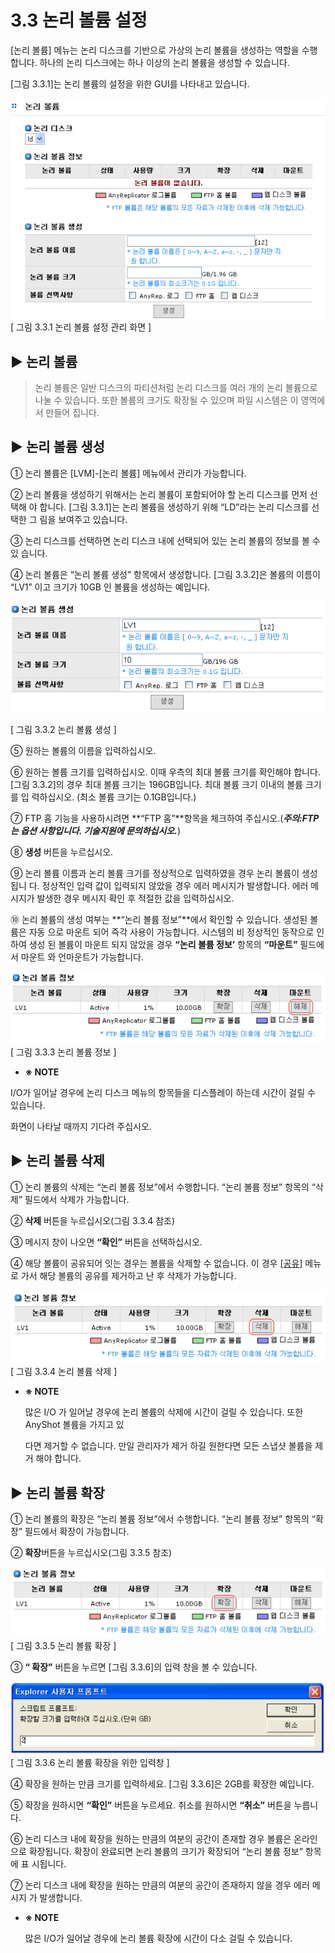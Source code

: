 # 3.3  논리 볼륨 설정

\[논리 볼륨\] 메뉴는 논리 디스크를 기반으로 가상의 논리 볼륨을 생성하는 역할을 수행합니다. 하나의 논리 디스크에는 하나 이상의 논리 볼륨을 생성할 수 있습니다.

\[그림 3.3.1\]는 논리 볼륨의 설정을 위한 GUI를 나타내고 있습니다.   
  
![logicalvolumeset](../.gitbook/assets/logicalvolumeset.png)   
 \[ 그림 3.3.1 논리 볼륨 설정 관리 화면 \]

## ▶ 논리 볼륨

> 논리 볼륨은 일반 디스크의 파티션처럼 논리 디스크를 여러 개의 논리 볼륨으로 나눌 수 있습니다. 또한 볼륨의 크기도 확장될 수 있으며 파일 시스템은 이 영역에서 만들어 집니다.

## ▶ 논리 볼륨 생성

① 논리 볼륨은 \[LVM\]-\[논리 볼륨\] 메뉴에서 관리가 가능합니다.

② 논리 볼륨을 생성하기 위해서는 논리 볼륨이 포함되어야 할 논리 디스크를 먼저 선택해 야 합니다. \[그림 3.3.1\]는 논리 볼륨을 생성하기 위해 “LD”라는 논리 디스크를 선택한 그 림을 보여주고 있습니다.

③ 논리 디스크를 선택하면 논리 디스크 내에 선택되어 있는 논리 볼륨의 정보를 볼 수 있 습니다.

④ 논리 볼륨은 “논리 볼륨 생성” 항목에서 생성합니다. \[그림 3.3.2\]은 볼륨의 이름이 “LV1” 이고 크기가 10GB 인 볼륨을 생성하는 예입니다.  
  


![logicalvolumecreate](../.gitbook/assets/logicalvolumecreate.png)   
  
\[ 그림 3.3.2 논리 볼륨 생성 \]  
  


⑤ 원하는 볼륨의 이름을 입력하십시오.

⑥ 원하는 볼륨 크기를 입력하십시오. 이때 우측의 최대 볼륨 크기를 확인해야 합니다. \[그림 3.3.2\]의 경우 최대 볼륨 크기는 196GB입니다. 최대 볼륨 크기 이내의 볼륨 크기를 입 력하십시오. \(최소 볼륨 크기는 0.1GB입니다.\)

⑦ FTP 홈 기능을 사용하시려면 **“FTP 홈”**항목을 체크하여 주십시오.\(_**주의:FTP는 옵션 사항입니다. 기술지원에 문의하십시오.**_\)

⑧ **생성** 버튼을 누르십시오.

⑨ 논리 볼륨 이름과 논리 볼륨 크기를 정상적으로 입력하였을 경우 논리 볼륨이 생성됩니 다. 정상적인 입력 값이 입력되지 않았을 경우 에러 메시지가 발생합니다. 에러 메시지가 발생한 경우 메시지 확인 후 적절한 값을 입력하십시오.

⑩ 논리 볼륨의 생성 여부는 **“논리 볼륨 정보”**에서 확인할 수 있습니다. 생성된 볼륨은 자동 으로 마운트 되어 즉각 사용이 가능합니다. 시스템의 비 정상적인 동작으로 인하여 생성 된 볼륨이 마운트 되지 않았을 경우 **“논리 볼륨 정보’** 항목의 **“마운트”** 필드에서 마운트 와 언마운트가 가능합니다.  
  


![logicalvolumeinfo](../.gitbook/assets/logicalvolumeinfo.png)   
 \[ 그림 3.3.3 논리 볼륨 정보 \]

*  **※ NOTE** 

  I/O가 일어날 경우에 논리 디스크 메뉴의 항목들을 디스플레이 하는데 시간이 걸릴 수 있습니다. 

  화면이 나타날 때까지 기다려 주십시오.

## ▶ 논리 볼륨 삭제

① 논리 볼륨의 삭제는 “논리 볼륨 정보”에서 수행합니다. “논리 볼륨 정보” 항목의 “삭제” 필드에서 삭제가 가능합니다.

② **삭제** 버튼을 누르십시오\(그림 3.3.4 참조\)

③ 메시지 창이 나오면 **“확인”** 버튼을 선택하십시오.

④ 해당 볼륨이 공유되어 잇는 경우는 볼륨을 삭제할 수 없습니다. 이 경우 [\[공유\]](logicalvolume.md#8-공유-관리) 메뉴로 가서 해당 볼륨의 공유를 제거하고 난 후 삭제가 가능합니다.

![logicalvolumedelete](../.gitbook/assets/logicalvolumedelete.png)   
 \[ 그림 3.3.4 논리 볼륨 삭제 \]

*  **※ NOTE** 

    많은 I/O 가 일어날 경우에 논리 볼륨의 삭제에 시간이 걸릴 수 있습니다. 또한 AnyShot 볼륨을 가지고 있

    다면 제거할 수 없습니다. 만일 관리자가 제거 하길 원한다면 모든 스냅샷 볼륨을 제거 해야 합니다.

## ▶ 논리 볼륨 확장

① 논리 볼륨의 확장은 “논리 볼륨 정보”에서 수행합니다. “논리 볼륨 정보” 항목의 “확장” 필드에서 확장이 가능합니다.

② **확장**버튼을 누르십시오\(그림 3.3.5 참조\)

![logicalvolumeExtend](../.gitbook/assets/logicalvolumeExtend.png)   
 \[ 그림 3.3.5 논리 볼륨 확장 \]

③ **“ 확장”** 버튼을 누르면 \[그림 3.3.6\]의 입력 창을 볼 수 있습니다.

![logicalvolumeExtend2](../.gitbook/assets/logicalvolumeExtend2.png)   
 \[ 그림 3.3.6 논리 볼륨 확장을 위한 입력창 \]   
  


④ 확장을 원하는 만큼 크기를 입력하세요. \[그림 3.3.6\]은 2GB를 확장한 예입니다.

⑤ 확장을 원하시면 **“확인”** 버튼을 누르세요. 취소를 원하시면 **“취소”** 버튼을 누릅니다.

⑥ 논리 디스크 내에 확장을 원하는 만큼의 여분의 공간이 존재할 경우 볼륨은 온라인으로 확장됩니다. 확장이 완료되면 논리 볼륨의 크기가 확장되어 “논리 볼륨 정보” 항목에 표 시됩니다.

⑦ 논리 디스크 내에 확장을 원하는 만큼의 여분의 공간이 존재하지 않을 경우 에러 메시지 가 발생합니다.

*  **※ NOTE** 

    많은 I/O가 일어날 경우에 논리 볼륨 확장에 시간이 다소 걸릴 수 있습니다.

